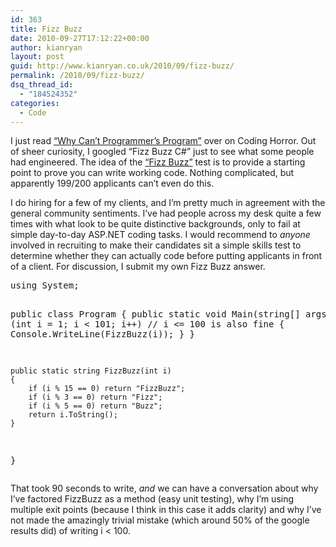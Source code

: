 ```yaml
---
id: 363
title: Fizz Buzz
date: 2010-09-27T17:12:22+00:00
author: kianryan
layout: post
guid: http://www.kianryan.co.uk/2010/09/fizz-buzz/
permalink: /2010/09/fizz-buzz/
dsq_thread_id:
  - "184524352"
categories:
  - Code
---
```

I just read [“Why Can’t Programmer’s Program”](http://www.codinghorror.com/blog/2007/02/why-cant-programmers-program.html) over on Coding Horror. Out of sheer curiosity, I googled “Fizz Buzz C#” just to see what some people had engineered. The idea of the [“Fizz Buzz”](http://en.wikipedia.org/wiki/Bizz_buzz) test is to provide a starting point to prove you can write working code. Nothing complicated, but apparently 199/200 applicants can’t even do this.

I do hiring for a few of my clients, and I’m pretty much in agreement with the general community sentiments. I’ve had people across my desk quite a few times with what look to be quite distinctive backgrounds, only to fail at simple day-to-day ASP.NET coding tasks. I would recommend to _anyone_ involved in recruiting to make their candidates sit a simple skills test to determine whether they can actually code before putting applicants in front of a client. For discussion, I submit my own Fizz Buzz answer.

<div>
  <pre class="brush: csharp; title: ; notranslate" title="">
using System;

public class Program
{
    public static void Main(string[] args)
    {
        for (int i = 1; i < 101; i++) // i <= 100 is also fine
        {
            Console.WriteLine(FizzBuzz(i));
        }
    }
    
    public static string FizzBuzz(int i)
    {
        if (i % 15 == 0) return "FizzBuzz";
        if (i % 3 == 0) return "Fizz";
        if (i % 5 == 0) return "Buzz";
        return i.ToString();
    }
}
</pre>
</div>

That took 90 seconds to write, _and_ we can have a conversation about why I’ve factored FizzBuzz as a method (easy unit testing), why I’m using multiple exit points (because I think in this case it adds clarity) and why I’ve not made the amazingly trivial mistake (which around 50% of the google results did) of writing i < 100.